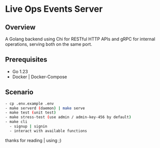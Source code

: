 # Live Ops Events Server

## Overview

A Golang backend using Chi for RESTful HTTP APIs and gRPC for internal operations, serving both on the same port.

## Prerequisites

- Go 1.23
- Docker | Docker-Compose

## Scenario
```sh
- cp .env.example .env
- make serverd (daemon) | make serve
- make test (unit test)
- make stress-test (use admin / admin-key-456 by default)
- make cli 
  - signup | signin
  - interact with available functions
```

thanks for reading | using ;)
